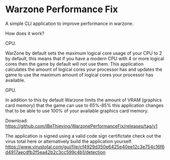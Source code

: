 # Warzone Performance Fix
A simple CLI application to improve performance in warzone.

How does it work?

CPU.

WarZone by default sets the maximum logical core usage of your CPU to 2 by default, this means that if you have a modern CPU with 4 or more logical cores then the game by default will not use them. This application calculates the amount of logical cores your processor has and updates the game to use the maximum amount of logical cores your processor has available.

GPU.

In addition to this by default Warzone limits the amount of VRAM (graphics card memory) that the game can use to 65%-85% this application changes that to be able to use 100% of your available graphics card memory.

Download: https://github.com/IBeThieving/WarzonePerformanceFix/releases/tag/v1

The application is signed using a valid code sign certifictate check out the virus total here or alternatively build the application yourself.
https://www.virustotal.com/gui/file/cf4929d350e6425e40ee12c3e754c16f6d4917aecdfb2f5ea42b2c3cc599c4b1/detection
